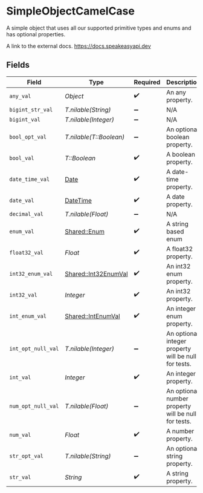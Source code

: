 # SimpleObjectCamelCase

A simple object that uses all our supported primitive types and enums and has optional properties.

A link to the external docs.
<https://docs.speakeasyapi.dev>


## Fields

| Field                                                                        | Type                                                                         | Required                                                                     | Description                                                                  | Example                                                                      |
| ---------------------------------------------------------------------------- | ---------------------------------------------------------------------------- | ---------------------------------------------------------------------------- | ---------------------------------------------------------------------------- | ---------------------------------------------------------------------------- |
| `any_val`                                                                    | *Object*                                                                     | :heavy_check_mark:                                                           | An any property.                                                             | any example                                                                  |
| `bigint_str_val`                                                             | *T.nilable(String)*                                                          | :heavy_minus_sign:                                                           | N/A                                                                          |                                                                              |
| `bigint_val`                                                                 | *T.nilable(Integer)*                                                         | :heavy_minus_sign:                                                           | N/A                                                                          |                                                                              |
| `bool_opt_val`                                                               | *T.nilable(T::Boolean)*                                                      | :heavy_minus_sign:                                                           | An optional boolean property.                                                | true                                                                         |
| `bool_val`                                                                   | *T::Boolean*                                                                 | :heavy_check_mark:                                                           | A boolean property.                                                          | true                                                                         |
| `date_time_val`                                                              | [Date](https://ruby-doc.org/stdlib-2.6.1/libdoc/date/rdoc/Date.html)         | :heavy_check_mark:                                                           | A date-time property.                                                        | 2020-01-01T00:00:00Z                                                         |
| `date_val`                                                                   | [DateTime](https://ruby-doc.org/stdlib-2.6.1/libdoc/date/rdoc/DateTime.html) | :heavy_check_mark:                                                           | A date property.                                                             | 2020-01-01                                                                   |
| `decimal_val`                                                                | *T.nilable(Float)*                                                           | :heavy_minus_sign:                                                           | N/A                                                                          |                                                                              |
| `enum_val`                                                                   | [Shared::Enum](../../models/shared/enum.md)                                  | :heavy_check_mark:                                                           | A string based enum                                                          | one                                                                          |
| `float32_val`                                                                | *Float*                                                                      | :heavy_check_mark:                                                           | A float32 property.                                                          | 2.2222222                                                                    |
| `int32_enum_val`                                                             | [Shared::Int32EnumVal](../../models/shared/int32enumval.md)                  | :heavy_check_mark:                                                           | An int32 enum property.                                                      | 69                                                                           |
| `int32_val`                                                                  | *Integer*                                                                    | :heavy_check_mark:                                                           | An int32 property.                                                           | 1                                                                            |
| `int_enum_val`                                                               | [Shared::IntEnumVal](../../models/shared/intenumval.md)                      | :heavy_check_mark:                                                           | An integer enum property.                                                    | 3                                                                            |
| `int_opt_null_val`                                                           | *T.nilable(Integer)*                                                         | :heavy_minus_sign:                                                           | An optional integer property will be null for tests.                         | 999999                                                                       |
| `int_val`                                                                    | *Integer*                                                                    | :heavy_check_mark:                                                           | An integer property.                                                         | 999999                                                                       |
| `num_opt_null_val`                                                           | *T.nilable(Float)*                                                           | :heavy_minus_sign:                                                           | An optional number property will be null for tests.                          | 1.1                                                                          |
| `num_val`                                                                    | *Float*                                                                      | :heavy_check_mark:                                                           | A number property.                                                           | 1.1                                                                          |
| `str_opt_val`                                                                | *T.nilable(String)*                                                          | :heavy_minus_sign:                                                           | An optional string property.                                                 | optional example                                                             |
| `str_val`                                                                    | *String*                                                                     | :heavy_check_mark:                                                           | A string property.                                                           | example                                                                      |